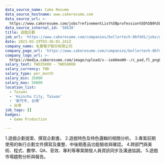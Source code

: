 ```yaml
---
data_source_name: Cake Resume
data_source_hostname: www.cakeresume.com
data_source_url: >-
  https://www.cakeresume.com/jobs?refinementList%5Bprofession%5D%5B0%5D=game-production&range%5Bsalary_range%5D%5Bmin%5D=100000
data_source_internal_id: '58638'
title: 遊戲企劃
job_url: 'https://www.cakeresume.com/companies/bollertech-0bfdd1/jobs/game-plan-42989a'
date: 2023-05-29T03:36:01.241Z
company_name: 名豐電子股份有限公司
company_page_url: 'https://www.cakeresume.com/companies/bollertech-0bfdd1'
company_logo_url: >-
  https://media.cakeresume.com/image/upload/s--ieA6moW9--/c_pad,fl_png8,h_200,w_200/v1684722668/qokmugedrb2oidghugi8.png
salary_text: TWD35000 - TWD50000
salary_currency: TWD
salary_type: per_month
salary_min: 35000
salary_max: 50000
location_list:
  - Taiwan
  - 'Hsinchu City, Taiwan'
  - '新竹市, 台灣'
  - 台灣
job_tags: []
badges:
  - Game Production

---
```


1.遊戲企劃提案、撰寫企劃書。 2.遊戲特色及特色邏輯的相關分析。 3.專案前期使用的執行企劃文件撰寫及彙整、中後期產品功能驗收與確認。 4.跨部門與美術、程式、數學、QA、音效、專利等專案開發人員資訊同步及溝通協調。 5.遊戲市場趨勢分析與報告。